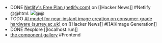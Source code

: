 - DONE [Netlify's Free Plan (netlify.com)](https://news.ycombinator.com/item?id=42384311) on [[Hacker News]] #Netlify
  @@html: <img src="https://www.netlify.com/_astro/2708d75b5d9925aa412e0d3778266ee023bbc0e1-2400x1350_yJuDA.webp" class="article-cover" />@@
- TODO [AI model for near-instant image creation on consumer-grade hardware (surrey.ac.uk)](https://news.ycombinator.com/item?id=42378519) on [[Hacker News]] #[[AI/Image Generation]]
- DONE #explore [[localhost.run]]
- [the component gallery](https://component.gallery/) #Frontend